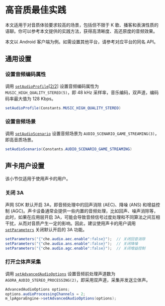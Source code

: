 # 高音质最佳实践

本文适用于对音质体验要求较高的场景，包括但不限于 K 歌、播客和表演性质的语聊。你可以参考本文提供的实践方法，获得高清晰度、高还原度的音频效果。

<div class="alert info">本文以 Android 客户端为例。如需设置其他平台，请参考对应平台的同名 API。</div>

## 通用设置

### 设置音频编码属性

调用 [`setAudioProfile`[2/2]](https://docportal.shengwang.cn/cn/video-call-4.x/API%20Reference/java_ng/API/toc_audio_process.html#api_irtcengine_setaudioprofile2) 设置音频编码属性为 `MUSIC_HIGH_QUALITY_STEREO(5)`，即 48 kHz 采样率，音乐编码，双声道，编码码率最大值为 128 Kbps。

```java
setAudioProfile(Constants.MUSIC_HIGH_QUALITY_STEREO)
```

### 设置音频场景

调用 [`setAudioScenario`](https://docportal.shengwang.cn/cn/video-call-4.x/API%20Reference/java_ng/API/toc_audio_process.html#api_irtcengine_setaudioscenario) 设置音频场景为 `AUDIO_SCENARIO_GAME_STREAMING(3)`，即高音质场景。

```java
setAudioScenario(Constants.AUDIO_SCENARIO_GAME_STREAMING)
```


## 声卡用户设置

该小节仅适用于使用声卡的用户。

### 关闭 3A

声网 SDK 默认开启 3A，即音频处理中的回声消除 (AEC)、降噪 (ANS) 和增益控制 (AGC)。声卡设备通常会提供一些内置的音频处理，比如回声、噪声消除等，此时，如果在应用层开启 3A，可能会导致音频信号过度处理和不同算法之间互相干扰，从而对音质产生一定的影响。因此，建议使用声卡的用户调用 [`setParameters`](https://docportal.shengwang.cn/cn/video-call-4.x/API%20Reference/java_ng/API/toc_network.html?platform=Android#api_irtcengine_setparameters) 关闭默认开启的 3A 功能。

```java
setParameters("{"che.audio.aec.enable":false}");  // 关闭回音消除
setParameters("{"che.audio.ans.enable":false}");  // 关闭降噪
setParameters("{"che.audio.agc.enable":false}");  // 关闭增益控制
```

### 打开立体声采集

调用 [`setAdvancedAudioOptions`](https://docportal.shengwang.cn/cn/video-call-4.x/API%20Reference/java_ng/API/toc_audio_process.html?platform=Android) 设置音频前处理声道数为 `AGORA_AUDIO_STEREO_PROCESSING(2)`，即采用双声道，采集并发送立体声。

```java
AdvancedAudioOptions options;
options.audioProcessingChannels = 2;
m_lpAgoraEngine->setAdvancedAudioOptions(options);
```